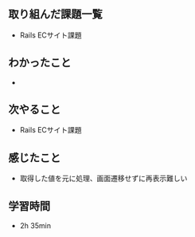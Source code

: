 ## 取り組んだ課題一覧
- Rails ECサイト課題
## わかったこと
- 
## 次やること
- Rails ECサイト課題
## 感じたこと
- 取得した値を元に処理、画面遷移せずに再表示難しい
## 学習時間
- 2h 35min
